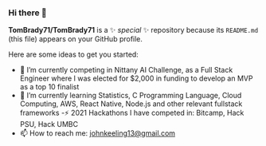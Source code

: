### Hi there 👋


**TomBrady71/TomBrady71** is a ✨ _special_ ✨ repository because its `README.md` (this file) appears on your GitHub profile.

Here are some ideas to get you started:

- 🔭 I’m currently competing in Nittany AI Challenge, as a Full Stack Engineer where I was elected for $2,000 in funding to develop an MVP as a top 10 finalist
- 🌱  I’m currently learning Statistics, C Programming Language, Cloud Computing, AWS, React Native, Node.js and other relevant fullstack frameworks
-⚡ 2021 Hackathons I have competed in: Bitcamp, Hack PSU, Hack UMBC
- 📫 How to reach me: johnkeeling13@gmail.com

